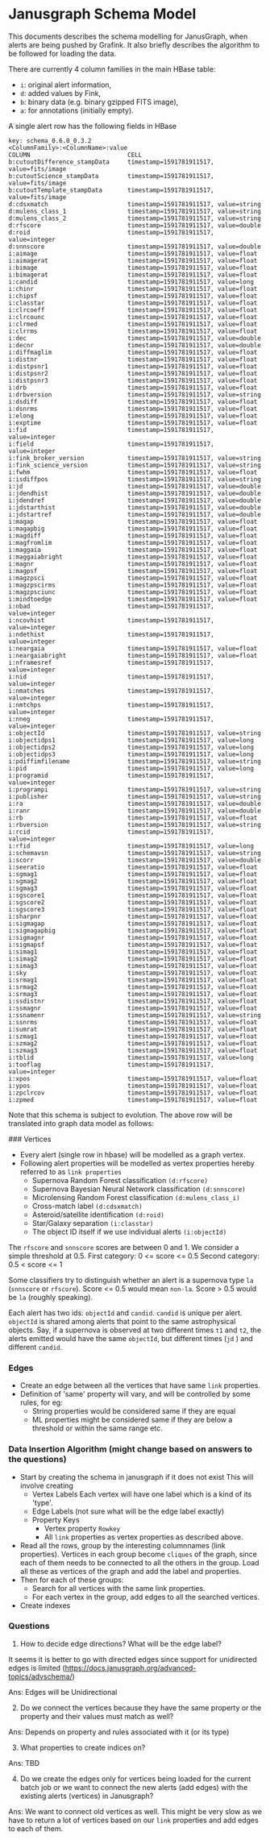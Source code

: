 # Janusgraph Schema Model

This documents describes the schema modelling for JanusGraph, when alerts are being pushed by Grafink. It also briefly describes the algorithm to be followed for loading the data.

There are currently 4 column families in the main HBase table:
- `i`: original alert information,
- `d`: added values by Fink,
- `b`: binary data (e.g. binary gzipped FITS image),
- `a`: for annotations (initially empty).

A single alert row has the following fields in HBase
```
key: schema_0.6.0_0.3.2
<ColumnFamily>:<ColumnName>:value
COLUMN                           CELL
b:cutoutDifference_stampData     timestamp=1591781911517, value=fits/image
b:cutoutScience_stampData        timestamp=1591781911517, value=fits/image
b:cutoutTemplate_stampData       timestamp=1591781911517, value=fits/image
d:cdsxmatch                      timestamp=1591781911517, value=string
d:mulens_class_1                 timestamp=1591781911517, value=string
d:mulens_class_2                 timestamp=1591781911517, value=string
d:rfscore                        timestamp=1591781911517, value=double
d:roid                           timestamp=1591781911517, value=integer
d:snnscore                       timestamp=1591781911517, value=double
i:aimage                         timestamp=1591781911517, value=float
i:aimagerat                      timestamp=1591781911517, value=float
i:bimage                         timestamp=1591781911517, value=float
i:bimagerat                      timestamp=1591781911517, value=float
i:candid                         timestamp=1591781911517, value=long
i:chinr                          timestamp=1591781911517, value=float
i:chipsf                         timestamp=1591781911517, value=float
i:classtar                       timestamp=1591781911517, value=float
i:clrcoeff                       timestamp=1591781911517, value=float
i:clrcounc                       timestamp=1591781911517, value=float
i:clrmed                         timestamp=1591781911517, value=float
i:clrrms                         timestamp=1591781911517, value=float
i:dec                            timestamp=1591781911517, value=double
i:decnr                          timestamp=1591781911517, value=double
i:diffmaglim                     timestamp=1591781911517, value=float
i:distnr                         timestamp=1591781911517, value=float
i:distpsnr1                      timestamp=1591781911517, value=float
i:distpsnr2                      timestamp=1591781911517, value=float
i:distpsnr3                      timestamp=1591781911517, value=float
i:drb                            timestamp=1591781911517, value=float
i:drbversion                     timestamp=1591781911517, value=string
i:dsdiff                         timestamp=1591781911517, value=float
i:dsnrms                         timestamp=1591781911517, value=float
i:elong                          timestamp=1591781911517, value=float
i:exptime                        timestamp=1591781911517, value=float
i:fid                            timestamp=1591781911517, value=integer
i:field                          timestamp=1591781911517, value=integer
i:fink_broker_version            timestamp=1591781911517, value=string
i:fink_science_version           timestamp=1591781911517, value=string
i:fwhm                           timestamp=1591781911517, value=float
i:isdiffpos                      timestamp=1591781911517, value=string
i:jd                             timestamp=1591781911517, value=double
i:jdendhist                      timestamp=1591781911517, value=double
i:jdendref                       timestamp=1591781911517, value=double
i:jdstarthist                    timestamp=1591781911517, value=double
i:jdstartref                     timestamp=1591781911517, value=double
i:magap                          timestamp=1591781911517, value=float
i:magapbig                       timestamp=1591781911517, value=float
i:magdiff                        timestamp=1591781911517, value=float
i:magfromlim                     timestamp=1591781911517, value=float
i:maggaia                        timestamp=1591781911517, value=float
i:maggaiabright                  timestamp=1591781911517, value=float
i:magnr                          timestamp=1591781911517, value=float
i:magpsf                         timestamp=1591781911517, value=float
i:magzpsci                       timestamp=1591781911517, value=float
i:magzpscirms                    timestamp=1591781911517, value=float
i:magzpsciunc                    timestamp=1591781911517, value=float
i:mindtoedge                     timestamp=1591781911517, value=float
i:nbad                           timestamp=1591781911517, value=integer
i:ncovhist                       timestamp=1591781911517, value=integer
i:ndethist                       timestamp=1591781911517, value=integer
i:neargaia                       timestamp=1591781911517, value=float
i:neargaiabright                 timestamp=1591781911517, value=float
i:nframesref                     timestamp=1591781911517, value=integer
i:nid                            timestamp=1591781911517, value=integer
i:nmatches                       timestamp=1591781911517, value=integer
i:nmtchps                        timestamp=1591781911517, value=integer
i:nneg                           timestamp=1591781911517, value=integer
i:objectId                       timestamp=1591781911517, value=string
i:objectidps1                    timestamp=1591781911517, value=long
i:objectidps2                    timestamp=1591781911517, value=long
i:objectidps3                    timestamp=1591781911517, value=long
i:pdiffimfilename                timestamp=1591781911517, value=string
i:pid                            timestamp=1591781911517, value=long
i:programid                      timestamp=1591781911517, value=integer
i:programpi                      timestamp=1591781911517, value=string
i:publisher                      timestamp=1591781911517, value=string
i:ra                             timestamp=1591781911517, value=double
i:ranr                           timestamp=1591781911517, value=double
i:rb                             timestamp=1591781911517, value=float
i:rbversion                      timestamp=1591781911517, value=string
i:rcid                           timestamp=1591781911517, value=integer
i:rfid                           timestamp=1591781911517, value=long
i:schemavsn                      timestamp=1591781911517, value=string
i:scorr                          timestamp=1591781911517, value=double
i:seeratio                       timestamp=1591781911517, value=float
i:sgmag1                         timestamp=1591781911517, value=float
i:sgmag2                         timestamp=1591781911517, value=float
i:sgmag3                         timestamp=1591781911517, value=float
i:sgscore1                       timestamp=1591781911517, value=float
i:sgscore2                       timestamp=1591781911517, value=float
i:sgscore3                       timestamp=1591781911517, value=float
i:sharpnr                        timestamp=1591781911517, value=float
i:sigmagap                       timestamp=1591781911517, value=float
i:sigmagapbig                    timestamp=1591781911517, value=float
i:sigmagnr                       timestamp=1591781911517, value=float
i:sigmapsf                       timestamp=1591781911517, value=float
i:simag1                         timestamp=1591781911517, value=float
i:simag2                         timestamp=1591781911517, value=float
i:simag3                         timestamp=1591781911517, value=float
i:sky                            timestamp=1591781911517, value=float
i:srmag1                         timestamp=1591781911517, value=float
i:srmag2                         timestamp=1591781911517, value=float
i:srmag3                         timestamp=1591781911517, value=float
i:ssdistnr                       timestamp=1591781911517, value=float
i:ssmagnr                        timestamp=1591781911517, value=float
i:ssnamenr                       timestamp=1591781911517, value=string
i:ssnrms                         timestamp=1591781911517, value=float
i:sumrat                         timestamp=1591781911517, value=float
i:szmag1                         timestamp=1591781911517, value=float
i:szmag2                         timestamp=1591781911517, value=float
i:szmag3                         timestamp=1591781911517, value=float
i:tblid                          timestamp=1591781911517, value=long
i:tooflag                        timestamp=1591781911517, value=integer
i:xpos                           timestamp=1591781911517, value=float
i:ypos                           timestamp=1591781911517, value=float
i:zpclrcov                       timestamp=1591781911517, value=float
i:zpmed                          timestamp=1591781911517, value=float
```

Note that this schema is subject to evolution. The above row will be translated into graph data model as follows:

<div id="link-properties" />
### Vertices

- Every alert (single row in hbase) will be modelled as a graph vertex.
- Following alert properties will be modelled as vertex properties hereby referred to as ```link properties```
    - Supernova Random Forest classification ```(d:rfscore)```
    - Supernova Bayesian Neural Network classification ```(d:snnscore)```
    - Microlensing Random Forest classification ```(d:mulens_class_i)```
    - Cross-match label ```(d:cdsxmatch)```
    - Asteroid/satellite identification ```(d:roid)```
    - Star/Galaxy separation ```(i:classtar)```
    - The object ID itself if we use individual alerts ```(i:objectId)```

The ```rfscore``` and ```snnscore``` scores are between 0 and 1. We consider a simple threshold at 0.5.
First category: 0 <= score <= 0.5
Second category: 0.5 < score <= 1

Some classifiers try to distinguish whether an alert is a supernova type ```la``` (```snnscore``` or ```rfscore```).
Score <= 0.5 would mean ```non-la```. Score > 0.5 would be ```la``` (roughly speaking).

Each alert has two ids: ```objectId``` and ```candid```.
```candid``` is unique per alert.
```objectId``` is shared among alerts that point to the same astrophysical objects.
Say, if a supernova is observed at two different times ```t1```  and ```t2```,
the alerts emitted would have the same ```objectId```,
but different times (```jd``` ) and different ```candid```.

### Edges
- Create an edge between all the vertices that have same ```link``` properties.
- Definition of 'same' property will vary, and will be controlled by some rules, for eg:
   - String properties would be considered same if they are equal
   - ML properties might be considered same if they are below a threshold or within the same range etc.

### Data Insertion Algorithm (might change based on answers to the questions)

- Start by creating the schema in janusgraph if it does not exist
   This will involve creating
   - Vertex Labels
     Each vertex will have one label which is a kind of its 'type'.
   - Edge Labels (not sure what will be the edge label exactly)
   - Property Keys
        - Vertex property ```Rowkey```
        - All ```link``` properties as vertex properties as described above.
- Read all the rows, group by the interesting columnnames (link properties). Vertices in each group become ```cliques``` of the graph, since each of them needs to be connected to all the others in the group. Load all these as vertices of the graph and add the label and properties.
- Then for each of these groups:
   - Search for all vertices with the same link properties.
   - For each vertex in the group, add edges to all the searched vertices.
- Create indexes

### Questions
1. How to decide edge directions? What will be the edge label?

It seems it is better to go with directed edges since support for unidirected edges is limited (https://docs.janusgraph.org/advanced-topics/advschema/)

Ans: Edges will be Unidirectional

2. Do we connect the vertices because they have the same property or the property and their values must match as well?

Ans: Depends on property and rules associated with it (or its type)

3. What properties to create indices on?

Ans: TBD

4. Do we create the edges only for vertices being loaded for the current batch job or we want to connect the new alerts (add edges) with the existing alerts (vertices) in Janusgraph?

Ans: We want to connect old vertices as well.
This might be very slow as we have to return a lot of vertices based on our ```link``` properties and add edges to each of them.

